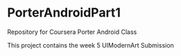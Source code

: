 # PorterAndroidPart1
Repository for Coursera Porter Android Class

This project contains the week 5 UIModernArt Submission
